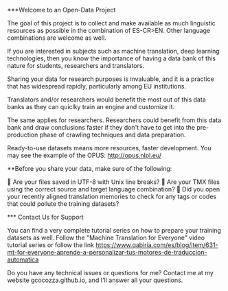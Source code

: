 ***Welcome to an Open-Data Project

The goal of this project is to collect and make available as much linguistic resources as possible in the combination of ES-CR>EN. Other language combinations are welcome as well.

If you are interested in subjects such as machine translation, deep learning technologies, then you know the importance of having a data bank of this nature for students, researchers and translators.

Sharing your data for research purposes is invaluable, and it is a practice that has widespread rapidly, particularly among EU institutions.

Translators and/or researchers would benefit the most out of this data banks as they can quiclky train an engine and customize it.

The same applies for researchers. Researchers could benefit from this data bank and draw conclusions faster if they don't have to get into the pre-production phase of crawling techniques and data preparation.

Ready-to-use datasets means more resources, faster development. You may see the example of the OPUS: http://opus.nlpl.eu/

**Before you share your data, make sure of the following:

	Are your files saved in UTF-8 with Unix line breaks? 
	Are your TMX files using the correct source and target language combination? 
	Did you open your recently aligned translation memories to check for any tags or codes that could pollute the training datasets?

*** Contact Us for Support

You can find a very complete tutorial series on how to prepare your training datasets as well. Follow the "Machine Translation for Everyone" video tutorial series or follow the link https://www.qabiria.com/es/blog/item/631-mt-for-everyone-aprende-a-personalizar-tus-motores-de-traduccion-automatica

Do you have any technical issues or questions for me? Contact me at my website gcocozza.github.io, and I'll answer all your questions.
